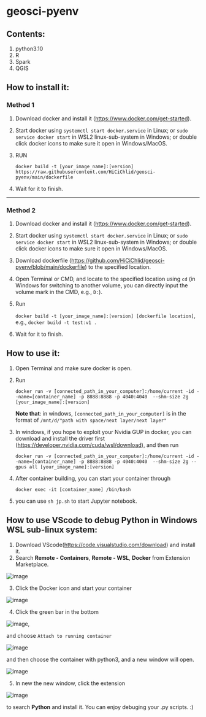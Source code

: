 # geosci-pyenv

## Contents:
1. python3.10
2. R
3. Spark
4. QGIS

## How to install it:
### Method 1
1. Download docker and install it (https://www.docker.com/get-started).
2. Start docker using `systemctl start docker.service` in Linux; 
                   or `sudo service docker start` in WSL2 linux-sub-system in Windows;
                   or double click docker icons to make sure it open in Windows/MacOS.
3. RUN 

   `docker build -t [your_image_name]:[version] https://raw.githubusercontent.com/HiCiChlid/geosci-pyenv/main/dockerfile`

6. Wait for it to finish.

-----
### Method 2
1. Download docker and install it (https://www.docker.com/get-started).
2. Start docker using `systemctl start docker.service` in Linux; 
                   or `sudo service docker start` in WSL2 linux-sub-system in Windows;
                   or double click docker icons to make sure it open in Windows/MacOS.
3. Download dockerfile (https://github.com/HiCiChlid/geosci-pyenv/blob/main/dockerfile) to the specified location.
4. Open Terminal or CMD, and locate to the specified location using `cd` (in Windows for switching to another volume, you can directly input the volume mark in the CMD, e.g., `D:`).
5. Run 

   `docker build -t [your_image_name]:[version] [dockerfile location]`, e.g., `docker build -t test:v1 .`
   
6. Wait for it to finish.

## How to use it:
1. Open Terminal and make sure docker is open.
2. Run 

   `docker run -v [connected_path_in_your_computer]:/home/current -id --name=[container_name] -p 8888:8888 -p 4040:4040  --shm-size 2g [your_image_name]:[version]`

   **Note that**: in windows, `[connected_path_in_your_computer]` is in the format of `/mnt/d/"path with space/next layer/next layer"`

3. In windows, if you hope to exploit your Nvidia GUP in docker, you can download and install the driver first (https://developer.nvidia.com/cuda/wsl/download), and then run

   `docker run -v [connected_path_in_your_computer]:/home/current -id --name=[container_name] -p 8888:8888 -p 4040:4040  --shm-size 2g --gpus all [your_image_name]:[version]`
   
6. After container building, you can start your container through 

   `docker exec -it [container_name] /bin/bash`
   
8. you can use `sh jp.sh` to start Jupyter notebook.

## How to use VScode to debug Python in Windows WSL sub-linux system:
1. Download VScode(https://code.visualstudio.com/download) and install it.
2. Search **Remote - Containers**, **Remote - WSL**, **Docker** from Extension Marketplace.

![image](https://user-images.githubusercontent.com/43268820/151297711-3e35211b-08f8-49ef-9585-09b2bfd6e16d.png)

3. Click the Docker icon and start your container 
 
![image](https://user-images.githubusercontent.com/43268820/151298384-4186c587-b125-4a88-b6d2-a8026d1b2e68.png)

4. Click the green bar in the bottom 

![image](https://user-images.githubusercontent.com/43268820/151298556-22e86a91-6bbf-4bff-91c5-e00bf275859e.png), 

and choose `Attach to running container`

![image](https://user-images.githubusercontent.com/43268820/151298644-a8737f2c-2a3a-4d71-ba4a-703db6757e78.png)
 
and then choose the container with python3, and a new window will open.

![image](https://user-images.githubusercontent.com/43268820/151299142-e7bca956-8c92-43b6-8e24-78f8083b0b3e.png)

5. In new the new window, click the extension 

![image](https://user-images.githubusercontent.com/43268820/151297711-3e35211b-08f8-49ef-9585-09b2bfd6e16d.png)

 to search **Python** and install it. You can enjoy debuging your .py scripts. :)



